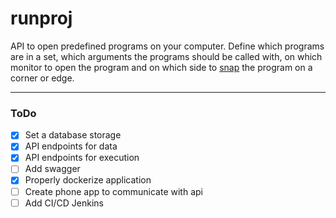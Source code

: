 # runproj

API to open predefined programs on your computer.
Define which programs are in a set, which arguments the programs should be called with,
on which monitor to open the program and on which side to [snap](https://support.microsoft.com/en-us/windows/snap-your-windows-885a9b1e-a983-a3b1-16cd-c531795e6241#:~:text=Select%20the%20window%20you%20want,a%20corner%20after%20snapping%20it.) the program on a corner or edge.

---

### ToDo

-   [x] Set a database storage
-   [x] API endpoints for data
-   [x] API endpoints for execution
-   [ ] Add swagger
-   [x] Properly dockerize application
-   [ ] Create phone app to communicate with api
-   [ ] Add CI/CD Jenkins
